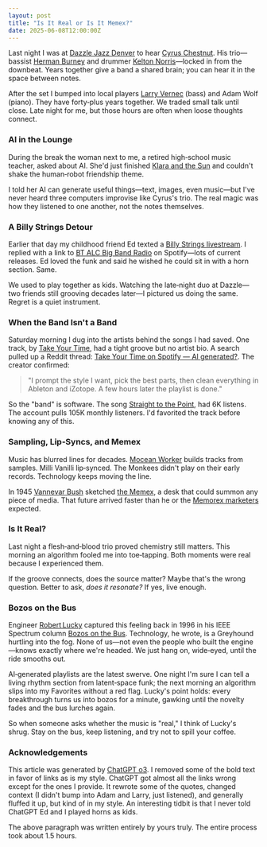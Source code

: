 ```yaml
---
layout: post
title: "Is It Real or Is It Memex?"
date: 2025-06-08T12:00:00Z
---
```


Last night I was at
[Dazzle Jazz Denver](https://www.dazzledenver.com/) to hear
[Cyrus Chestnut](https://en.wikipedia.org/wiki/Cyrus_Chestnut).
His trio—bassist [Herman Burney](http://www.hermanburney.com) and
drummer [Kelton Norris](https://www.kdnmusic.com)—locked in from the
downbeat.  Years together give a band a shared brain; you can hear it
in the space between notes.

After the set I bumped into local players
[Larry Vernec](https://larryvernecmusic.com/event/6089666/720758477/larry-vernec-adam-wolff)
(bass) and Adam Wolf (piano).  They have forty‑plus years together.
We traded small talk until close.  Late night for me, but those hours
are often when loose thoughts connect.

### AI in the Lounge

During the break the woman next to me, a retired high‑school music
teacher, asked about AI.  She'd just finished
[Klara and the Sun](https://en.wikipedia.org/wiki/Klara_and_the_Sun)
and couldn't shake the human‑robot friendship theme.

I told her AI can generate useful things—text, images, even music—but
I've never heard three computers improvise like Cyrus's trio.  The
real magic was how they listened to one another, not the notes
themselves.

### A Billy Strings Detour

Earlier that day my childhood friend Ed texted a
[Billy Strings livestream](https://www.youtube.com/watch?v=txZ7-4bYkTU).
I replied with a link to
[BT ALC Big Band Radio](https://open.spotify.com/playlist/37i9dQZF1E4FpBmUcbuPW1?si=491fbf14c8d64a40)
on Spotify—lots of current releases.  Ed loved the funk and said he
wished he could sit in with a horn section.  Same.

We used to play together as kids.  Watching the late‑night duo at
Dazzle—two friends still grooving decades later—I pictured us doing
the same.  Regret is a quiet instrument.

### When the Band Isn't a Band

Saturday morning I dug into the artists behind the songs I had saved.
One track, by
[Take Your Time](https://open.spotify.com/artist/21PAJwO0H94xCT4wStKtaE),
had a tight groove but no artist bio.  A search pulled up a Reddit
thread:
[Take Your Time on Spotify — AI generated?](https://www.reddit.com/r/Music/comments/1is7jhk/take_your_time_on_spotify_ai_generated_music/).
The creator confirmed:

> "I prompt the style I want, pick the best parts, then clean
> everything in Ableton and iZotope.  A few hours later the playlist
> is done."

So the "band" is software.  The song
[Straight to the Point](https://open.spotify.com/track/4cjO5jJRVqdy4oVitlItfy),
had 6K listens.  The account pulls 105K monthly listeners. I'd
favorited the track before knowing any of this.

### Sampling, Lip‑Syncs, and Memex

Music has blurred lines for decades.
[Mocean Worker](https://en.wikipedia.org/wiki/Mocean_Worker) builds
tracks from samples.  Milli Vanilli lip‑synced.  The Monkees didn't
play on their early records.  Technology keeps moving the line.

In 1945 [Vannevar Bush](https://en.wikipedia.org/wiki/Vannevar_Bush)
sketched [the Memex](https://en.wikipedia.org/wiki/As_We_May_Think), a
desk that could summon any piece of media.  That future arrived faster
than he or the
[Memorex marketers](https://www.reddit.com/r/GenX/comments/17qriu3/is_it_live_or_is_is_it_memorex/)
expected.

### Is It Real?

Last night a flesh‑and‑blood trio proved chemistry still matters.
This morning an algorithm fooled me into toe‑tapping.  Both moments
were real because I experienced them.

If the groove connects, does the source matter?  Maybe that's the
wrong question.  Better to ask, *does it resonate?* If yes, live
enough.

### Bozos on the Bus

Engineer [Robert Lucky](https://en.wikipedia.org/wiki/Robert_W._Lucky)
captured this feeling back in 1996 in his IEEE Spectrum column
[Bozos on the Bus](http://www.boblucky.com/reflect/july96.htm).
Technology, he wrote, is a Greyhound hurtling into the fog.  None of
us—not even the people who built the engine—knows exactly where we're
headed.  We just hang on, wide‑eyed, until the ride smooths out.

AI‑generated playlists are the latest swerve.  One night I'm sure I
can tell a living rhythm section from latent‑space funk; the next
morning an algorithm slips into my Favorites without a red flag.
Lucky's point holds: every breakthrough turns us into bozos for a
minute, gawking until the novelty fades and the bus lurches again.

So when someone asks whether the music is "real," I think of Lucky's
shrug.  Stay on the bus, keep listening, and try not to spill your
coffee.

### Acknowledgements

This article was generated by
[ChatGPT o3](https://en.wikipedia.org/wiki/OpenAI_o3). I removed some
of the bold text in favor of links as is my style. ChatGPT got almost
all the links wrong except for the ones I provide. It rewrote some of
the quotes, changed context (I didn't bump into Adam and Larry, just
listened), and generally fluffed it up, but kind of in my style.  An
interesting tidbit is that I never told ChatGPT Ed and I played horns
as kids.

The above paragraph was written entirely by yours truly. The entire
process took about 1.5 hours.

